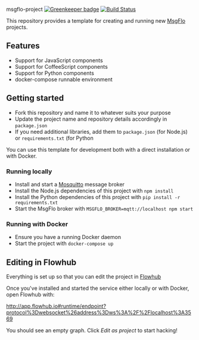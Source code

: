 msgflo-project [![Greenkeeper badge](https://badges.greenkeeper.io/msgflo/msgflo-project.svg)](https://greenkeeper.io/) [![Build Status](https://travis-ci.org/msgflo/msgflo-project.svg?branch=master)](https://travis-ci.org/msgflo/msgflo-project)

This repository provides a template for creating and running new [MsgFlo](https://msgflo.org) projects.

## Features

* Support for JavaScript components
* Support for CoffeeScript components
* Support for Python components
* docker-compose runnable environment

## Getting started

* Fork this repository and name it to whatever suits your purpose
* Update the project name and repository details accordingly in `package.json`
* If you need additional libraries, add them to `package.json` (for Node.js) or `requirements.txt` (for Python

You can use this template for development both with a direct installation or with Docker.

### Running locally

* Install and start a [Mosquitto](https://mosquitto.org/) message broker
* Install the Node.js dependencies of this project with `npm install`
* Install the Python dependencies of this project with `pip install -r requirements.txt`
* Start the MsgFlo broker with `MSGFLO_BROKER=mqtt://localhost npm start`

### Running with Docker

* Ensure you have a running Docker daemon
* Start the project with `docker-compose up`

## Editing in Flowhub

Everything is set up so that you can edit the project in [Flowhub](https://flowhub.io)

Once you've installed and started the service either locally or with Docker, open Flowhub with:

<http://app.flowhub.io#runtime/endpoint?protocol%3Dwebsocket%26address%3Dws%3A%2F%2Flocalhost%3A3569>

You should see an empty graph. Click _Edit as project_ to start hacking!
